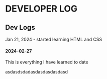 # DEVELOPER LOG

## Dev Logs
Jan 21, 2024 - started learning HTML and CSS
#### 2024-02-27
 This is everything I have learned to date

asdasdsdadasdasdasdasdasd
